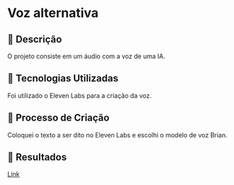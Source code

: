 # Voz alternativa

## 📒 Descrição
O projeto consiste em um áudio com a voz de uma IA.

## 🤖 Tecnologias Utilizadas
Foi utilizado o Eleven Labs para a criação da voz.

## 🧐 Processo de Criação
Coloquei o texto a ser dito no Eleven Labs e escolhi o modelo de voz Brian.

## 🚀 Resultados
[Link](https://mega.nz/file/GiR0AL5a#UdKoOkLFT7fNsSqFm-8mSKj3uBZC_pLfgMLYbPF1p6E)
